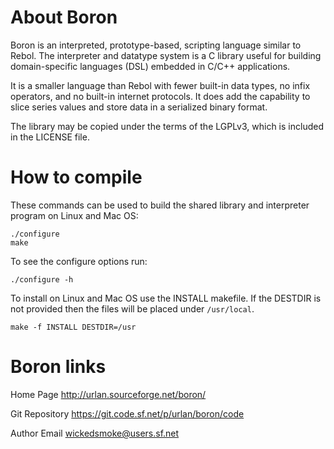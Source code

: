 About Boron
===========

Boron is an interpreted, prototype-based, scripting language similar to Rebol.
The interpreter and datatype system is a C library useful for building domain-specific languages (DSL) embedded in C/C++ applications.

It is a smaller language than Rebol with fewer built-in data types, no infix
operators, and no built-in internet protocols.  It does add the capability to
slice series values and store data in a serialized binary format.

The library may be copied under the terms of the LGPLv3, which is included in
the LICENSE file.


How to compile
==============

These commands can be used to build the shared library and interpreter program
on Linux and Mac OS:

    ./configure
    make

To see the configure options run:

    ./configure -h

To install on Linux and Mac OS use the INSTALL makefile.  If the DESTDIR is
not provided then the files will be placed under `/usr/local`.

    make -f INSTALL DESTDIR=/usr


Boron links
===========

Home Page
http://urlan.sourceforge.net/boron/

Git Repository
https://git.code.sf.net/p/urlan/boron/code

Author Email
wickedsmoke@users.sf.net
